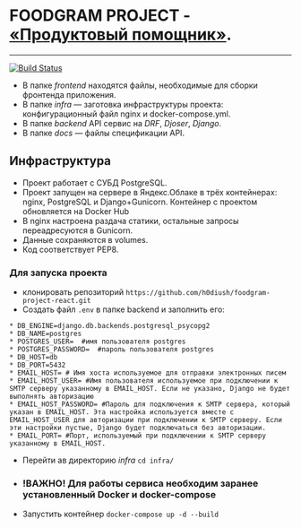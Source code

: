 # FOODGRAM PROJECT - [«Продуктовый помощник»](http://foodgramrecipes.tk/).
____
[![Build Status](https://travis-ci.com/h0diush/foodgram-project-react.svg?branch=master)](https://travis-ci.com/h0diush/foodgram-project-react)



- В папке *frontend* находятся файлы, необходимые для сборки фронтенда приложения.
- В папке *infra* — заготовка инфраструктуры проекта: конфигурационный файл nginx и docker-compose.yml.
- В папке *backend* API сервис на _DRF_, _Djoser_, _Django_.
- В папке *docs* — файлы спецификации API.


## Инфраструктура

- Проект работает с СУБД PostgreSQL.
- Проект запущен на сервере в Яндекс.Облаке в трёх контейнерах: nginx, PostgreSQL и Django+Gunicorn. Контейнер с проектом обновляется на Docker Hub
- В nginx настроена раздача статики, остальные запросы переадресуются в Gunicorn.
- Данные сохраняются в volumes.
- Код соответствует PEP8.


### Для запуска проекта 
- клонировать репозиторий ```https://github.com/h0diush/foodgram-project-react.git```
- Создать файл ```.env``` в папке backend и заполнить его:
```
* DB_ENGINE=django.db.backends.postgresql_psycopg2
* DB_NAME=postgres
* POSTGRES_USER=  #имя пользователя postgres
* POSTGRES_PASSWORD=  #пароль пользователя postgres
* DB_HOST=db
* DB_PORT=5432
* EMAIL_HOST= # Имя хоста используемое для отправки электронных писем
* EMAIL_HOST_USER= #Имя пользователя используемое при подключении к SMTP серверу указанному в EMAIL_HOST. Если не указано, Django не будет выполнять авторизацию
* EMAIL_HOST_PASSWORD= #Пароль для подключения к SMTP сервера, который указан в EMAIL_HOST. Эта настройка используется вместе с EMAIL_HOST_USER для авторизации при подключении к SMTP серверу. Если эти настройки пустые, Django будет подключаться без авторизации.
* EMAIL_PORT= #Порт, используемый при подключении к SMTP серверу указанному в EMAIL_HOST.
```
- Перейти ав директорию *infra* ```cd infra/```
- ### !ВАЖНО! Для работы сервиса необходим заранее установленный Docker и docker-compose
- Запустить контейнер ```docker-compose up -d --build```

